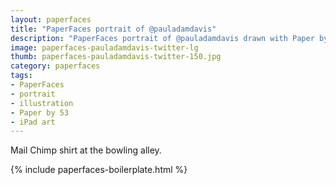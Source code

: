 ```yaml
---
layout: paperfaces
title: "PaperFaces portrait of @pauladamdavis"
description: "PaperFaces portrait of @pauladamdavis drawn with Paper by 53 on an iPad."
image: paperfaces-pauladamdavis-twitter-lg
thumb: paperfaces-pauladamdavis-twitter-150.jpg
category: paperfaces
tags: 
- PaperFaces
- portrait
- illustration
- Paper by 53
- iPad art
---
```


Mail Chimp shirt at the bowling alley.

{% include paperfaces-boilerplate.html %}